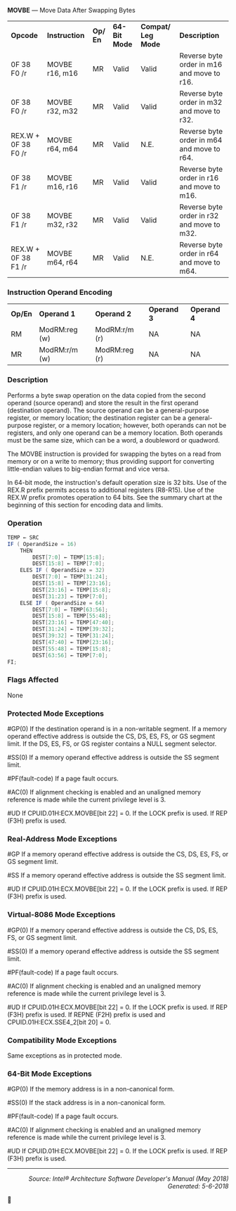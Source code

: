 <b>MOVBE</b> — Move Data After Swapping Bytes
<table>
	<tr>
		<td><b>Opcode</b></td>
		<td><b>Instruction</b></td>
		<td><b>Op/ En</b></td>
		<td><b>64-Bit Mode</b></td>
		<td><b>Compat/ Leg Mode</b></td>
		<td><b>Description</b></td>
	</tr>
	<tr>
		<td>0F 38 F0 /r </td>
		<td>MOVBE r16, m16</td>
		<td>MR</td>
		<td>Valid</td>
		<td>Valid</td>
		<td>Reverse byte order in m16 and move to r16.</td>
	</tr>
	<tr>
		<td>0F 38 F0 /r </td>
		<td>MOVBE r32, m32</td>
		<td>MR</td>
		<td>Valid</td>
		<td>Valid</td>
		<td>Reverse byte order in m32 and move to r32.</td>
	</tr>
	<tr>
		<td>REX.W + 0F 38 F0 /r </td>
		<td>MOVBE r64, m64</td>
		<td>MR</td>
		<td>Valid</td>
		<td>N.E. </td>
		<td>Reverse byte order in m64 and move to r64.</td>
	</tr>
	<tr>
		<td>0F 38 F1 /r </td>
		<td>MOVBE m16, r16</td>
		<td>MR</td>
		<td>Valid</td>
		<td>Valid</td>
		<td>Reverse byte order in r16 and move to m16.</td>
	</tr>
	<tr>
		<td>0F 38 F1 /r </td>
		<td>MOVBE m32, r32</td>
		<td>MR</td>
		<td>Valid</td>
		<td>Valid</td>
		<td>Reverse byte order in r32 and move to m32.</td>
	</tr>
	<tr>
		<td>REX.W + 0F 38 F1 /r </td>
		<td>MOVBE m64, r64</td>
		<td>MR</td>
		<td>Valid</td>
		<td>N.E. </td>
		<td>Reverse byte order in r64 and move to m64.</td>
	</tr>
</table>

### Instruction Operand Encoding
<table>
	<tr>
		<td><b>Op/En</b></td>
		<td><b>Operand 1</b></td>
		<td><b>Operand 2</b></td>
		<td><b>Operand 3</b></td>
		<td><b>Operand 4</b></td>
	</tr>
	<tr>
		<td>RM</td>
		<td>ModRM:reg (w)</td>
		<td>ModRM:r/m (r)</td>
		<td>NA</td>
		<td>NA</td>
	</tr>
	<tr>
		<td>MR</td>
		<td>ModRM:r/m (w)</td>
		<td>ModRM:reg (r)</td>
		<td>NA</td>
		<td>NA</td>
	</tr>
</table>


### Description
Performs a byte swap operation on the data copied from the second operand (source operand) and store the result
in the first operand (destination operand). The source operand can be a general-purpose register, or memory location;
the destination register can be a general-purpose register, or a memory location; however, both operands can
not be registers, and only one operand can be a memory location. Both operands must be the same size, which can
be a word, a doubleword or quadword.

The MOVBE instruction is provided for swapping the bytes on a read from memory or on a write to memory; thus
providing support for converting little-endian values to big-endian format and vice versa.

In 64-bit mode, the instruction's default operation size is 32 bits. Use of the REX.R prefix permits access to additional
 registers (R8-R15). Use of the REX.W prefix promotes operation to 64 bits. See the summary chart at the
beginning of this section for encoding data and limits.

### Operation

```java
TEMP ← SRC
IF ( OperandSize = 16)
    THEN
        DEST[7:0] ← TEMP[15:8];
        DEST[15:8] ← TEMP[7:0];
    ELES IF ( OperandSize = 32) 
        DEST[7:0] ← TEMP[31:24];
        DEST[15:8] ← TEMP[23:16];
        DEST[23:16] ← TEMP[15:8];
        DEST[31:23] ← TEMP[7:0];
    ELSE IF ( OperandSize = 64) 
        DEST[7:0] ← TEMP[63:56];
        DEST[15:8] ← TEMP[55:48];
        DEST[23:16] ← TEMP[47:40];
        DEST[31:24] ← TEMP[39:32];
        DEST[39:32] ← TEMP[31:24];
        DEST[47:40] ← TEMP[23:16];
        DEST[55:48] ← TEMP[15:8];
        DEST[63:56] ← TEMP[7:0];
FI;
```
### Flags Affected
None

### Protected Mode Exceptions

<p>#GP(0)
If the destination operand is in a non-writable segment.
If a memory operand effective address is outside the CS, DS, ES, FS, or GS segment limit.
If the DS, ES, FS, or GS register contains a NULL segment selector.
<p>#SS(0)
If a memory operand effective address is outside the SS segment limit.
<p>#PF(fault-code)
If a page fault occurs.
<p>#AC(0)
If alignment checking is enabled and an unaligned memory reference is made while the
current privilege level is 3.
<p>#UD
If CPUID.01H:ECX.MOVBE[bit 22] = 0.
If the LOCK prefix is used.
If REP (F3H) prefix is used.

### Real-Address Mode Exceptions

<p>#GP
If a memory operand effective address is outside the CS, DS, ES, FS, or GS segment limit.
<p>#SS
If a memory operand effective address is outside the SS segment limit.
<p>#UD
If CPUID.01H:ECX.MOVBE[bit 22] = 0.
If the LOCK prefix is used.
If REP (F3H) prefix is used.

### Virtual-8086 Mode Exceptions

<p>#GP(0)
If a memory operand effective address is outside the CS, DS, ES, FS, or GS segment limit.
<p>#SS(0)
If a memory operand effective address is outside the SS segment limit.
<p>#PF(fault-code)
If a page fault occurs.
<p>#AC(0)
If alignment checking is enabled and an unaligned memory reference is made while the
current privilege level is 3.
<p>#UD
If CPUID.01H:ECX.MOVBE[bit 22] = 0.
If the LOCK prefix is used.
If REP (F3H) prefix is used.
If REPNE (F2H) prefix is used and CPUID.01H:ECX.SSE4_2[bit 20] = 0.

### Compatibility Mode Exceptions

Same exceptions as in protected mode.

### 64-Bit Mode Exceptions

<p>#GP(0)
If the memory address is in a non-canonical form.
<p>#SS(0)
If the stack address is in a non-canonical form.
<p>#PF(fault-code)
If a page fault occurs.
<p>#AC(0)
If alignment checking is enabled and an unaligned memory reference is made while the
current privilege level is 3.
<p>#UD
If CPUID.01H:ECX.MOVBE[bit 22] = 0.
If the LOCK prefix is used.
If REP (F3H) prefix is used.

 --- 
<p align="right"><i>Source: Intel® Architecture Software Developer's Manual (May 2018)<br>Generated: 5-6-2018</i></p>

